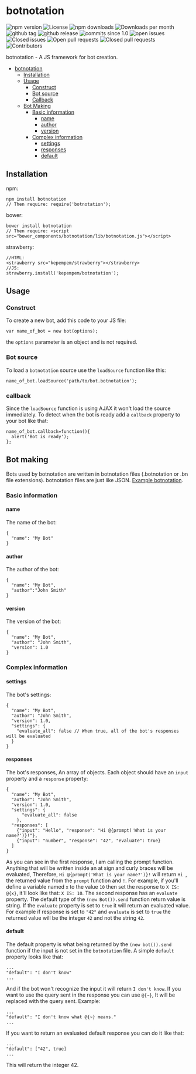 # botnotation
<img src="https://img.shields.io/npm/v/botnotation.svg?maxAge=2592000" alt="npm version"> <img src="https://img.shields.io/github/license/kepempem/botnotation.svg" alt="License"> <img src="https://img.shields.io/npm/dt/botnotation.svg" alt="npm downloads"> <img src="https://img.shields.io/npm/dm/botnotation.svg" alt="Downloads per month"> <img src="https://img.shields.io/github/tag/kepempem/botnotation.svg" alt="github tag"> <img src="https://img.shields.io/github/release/kepempem/botnotation.svg" alt="github release"> <img src="https://img.shields.io/github/commits-since/kepempem/botnotation/1.0.svg" alt="commits since 1.0"> <img src="https://img.shields.io/github/issues/kepempem/botnotation.svg" alt="open issues"> <img src="https://img.shields.io/github/issues-closed-raw/kepempem/botnotation.svg" alt="Closed issues"> <img src="https://img.shields.io/github/issues-pr/kepempem/botnotation.svg" alt="Open pull requests"> <img src="https://img.shields.io/github/issues-pr-closed-raw/kepempem/botnotation.svg" alt="Closed pull requests"> <img src="https://img.shields.io/github/contributors/kepempem/botnotation.svg" alt="Contributors">

botnotation - A JS framework for bot creation.
+ [botnotation](#botnotation)
  + [Installation](#installation)
  + [Usage](#usage)
    + [Construct](#construct)
    + [Bot source](#bot-source)
    + [Callback](#callback)
  + [Bot Making](#bot-making)
    + [Basic information](#basic-information)
      + [name](#name)
      + [author](#author)
      + [version](#version)
    + [Complex information](#complex-information)
      + [settings](#settings)
      + [responses](#responses)
      + [default](#default)

## Installation
npm:
```
npm install botnotation
// Then require: require('botnotation');
```
bower:
```
bower install botnotation
// Then require: <script src="bower_components/botnotation/lib/botnotation.js"></script>
```
strawberry:
```
//HTML:
<strawberry src="kepempem/strawberry"></strawberry>
//JS:
strawberry.install('kepempem/botnotation');
```
## Usage
### Construct
To create a new bot, add this code to your JS file:
```
var name_of_bot = new bot(options);
```
the ```options``` parameter is an object and is not required.
### Bot source
To load a ```botnotation``` source use the ```loadSource``` function like this:
```
name_of_bot.loadSource('path/to/bot.botnotation');
```
### callback
Since the ```loadSource``` function is using AJAX it won't load the source immediately. To detect when the bot is ready add a ```callback``` property to your bot like that:
```
name_of_bot.callback=function(){
  alert('Bot is ready');
};
```
## Bot making
Bots used by botnotation are written in botnotation files (.botnotation or .bn file extensions). botnotation files are just like JSON. [Example botnotation](./examples/MyBot.botnotation).
### Basic information
#### name
The name of the bot:
```
{
  "name": "My Bot"
}
```
#### author
The author of the bot:
```
{
  "name": "My Bot",
  "author":"John Smith"
}
```
#### version
The version of the bot:
```
{
  "name": "My Bot",
  "author": "John Smith",
  "version": 1.0
}
```
### Complex information
#### settings
The bot's settings:
```
{
  "name": "My Bot",
  "author": "John Smith",
  "version": 1.0,
  "settings": {
    "evaluate_all": false // When true, all of the bot's responses will be evaluated
  }
}
```
#### responses
The bot's responses, An array of objects. Each object should have an ```input``` property and a ```response``` property:
```
{
  "name": "My Bot",
  "author": "John Smith",
  "version": 1.0,
  "settings": {
      "evaluate_all": false
    },
  "responses": [
    {"input": "Hello", "response": "Hi @{prompt('What is your name?')}!"},
    {"input": "number", "response": "42", "evaluate": true}
  ]
}
```
As you can see in the first response, I am calling the prompt function. Anything that will be written inside an at sign and curly braces will be evaluated, Therefore, ```Hi @{prompt('What is your name?')}!``` will return ```Hi ```, the returned value from the ```prompt``` function and ```!```. For example, if you'll define a variable named ```x``` to the value ```10``` then set the response to ```X IS: @{x}```, it'll look like that: ```X IS: 10```.
The second response has an ```evaluate``` property. The default type of the ```(new Bot()).send``` function return value is string. If the ```evaluate``` property is set to ```true``` it will return an evaluated value. For example if response is set to ```"42"``` and ```evaluate``` is set to ```true``` the returned value will be the integer ```42``` and not the string ```42```.
#### default
The default property is what being returned by the ```(new bot()).send``` function if the input is not set in the ```botnotation``` file. A simple ```default``` property looks like that:
```
...
"default": "I don't know"
...
```
And if the bot won't recognize the input it will return ```I don't know```.
If you want to use the query sent in the response you can use ```@{~}```, It will be replaced with the query sent. Example:
```
...
"default": "I don't know what @{~} means."
...
```
If you want to return an evaluated default response you can do it like that:
```
...
"default": ["42", true]
...
```
This will return the integer 42.
